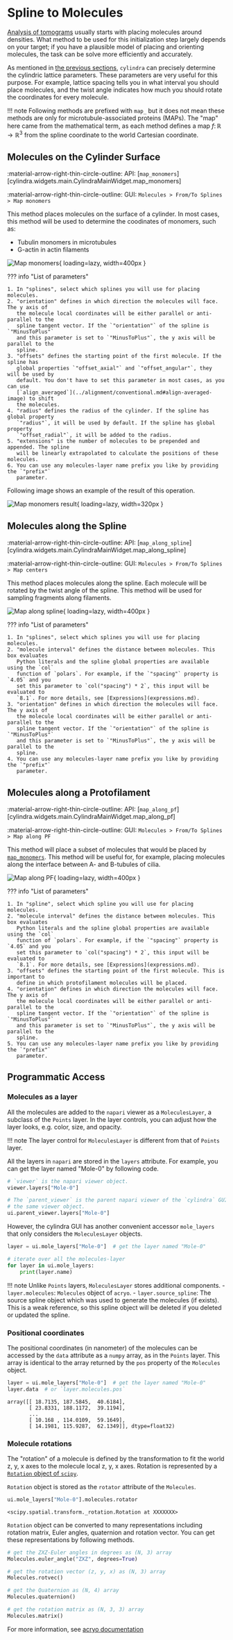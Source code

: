 # Spline to Molecules

[Analysis of tomograms](../alignment/index.md) usually starts with placing molecules
around densities. What method to be used for this initialization step largely depends on
your target; if you have a plausible model of placing and orienting molecules, the task
can be solve more efficiently and accurately.

As mentioned in [the previous sections](../lattice_params.md#running-cft), `cylindra`
can precisely determine the cylindric lattice parameters. These parameters are very
useful for this purpose. For example, lattice spacing tells you in what interval you
should place molecules, and the twist angle indicates how much you should rotate the
coordinates for every molecule.

!!! note
    Following methods are prefixed with `map_` but it does not mean these methods are
    only for microtubule-associated proteins (MAPs). The "map" here came from the
    mathematical term, as each method defines a map $f\colon \mathbb{R} \to \mathbb{R}^3$
    from the spline coordinate to the world Cartesian coordinate.

## Molecules on the Cylinder Surface

:material-arrow-right-thin-circle-outline: API: [`map_monomers`][cylindra.widgets.main.CylindraMainWidget.map_monomers]

:material-arrow-right-thin-circle-outline: GUI: `Molecules > From/To Splines > Map monomers`

This method places molecules on the surface of a cylinder. In most cases, this method
will be used to determine the coodinates of monomers, such as:

- Tubulin monomers in microtubules
- G-actin in actin filaments

![Map monomers](../images/map_monomers.png){ loading=lazy, width=400px }

??? info "List of parameters"

    1. In "splines", select which splines you will use for placing molecules.
    2. "orientation" defines in which direction the molecules will face. The y axis of
       the molecule local coordinates will be either parallel or anti-parallel to the
       spline tangent vector. If the `"orientation"` of the spline is `"MinusToPlus"`
       and this parameter is set to `"MinusToPlus"`, the y axis will be parallel to the
       spline.
    3. "offsets" defines the starting point of the first molecule. If the spline has
       global properties `"offset_axial"` and `"offset_angular"`, they will be used by
       default. You don't have to set this parameter in most cases, as you can use
       [`align_averaged`](../alignment/conventional.md#align-averaged-image) to shift
       the molecules.
    4. "radius" defines the radius of the cylinder. If the spline has global property
       `"radius"`, it will be used by default. If the spline has global property
       `"offset_radial"`, it will be added to the radius.
    5. "extensions" is the number of molecules to be prepended and appended. The spline
       will be linearly extrapolated to calculate the positions of these molecules.
    6. You can use any molecules-layer name prefix you like by providing the `"prefix"`
       parameter.

Following image shows an example of the result of this operation.

![Map monomers result](../images/viewer_01_monomer_mapped.png){ loading=lazy, width=320px }

## Molecules along the Spline

:material-arrow-right-thin-circle-outline: API: [`map_along_spline`][cylindra.widgets.main.CylindraMainWidget.map_along_spline]

:material-arrow-right-thin-circle-outline: GUI: `Molecules > From/To Splines > Map centers`

This method places molecules along the spline. Each molecule will be rotated by the
twist angle of the spline. This method will be used for sampling fragments along
filaments.

![Map along spline](../images/map_along_spline.png){ loading=lazy, width=400px }

??? info "List of parameters"

    1. In "splines", select which splines you will use for placing molecules.
    2. "molecule interval" defines the distance between molecules. This box evaluates
       Python literals and the spline global properties are available using the `col`
       function of `polars`. For example, if the `"spacing"` property is `4.05` and you
       set this parameter to `col("spacing") * 2`, this input will be evaluated to
       `8.1`. For more details, see [Expressions](expressions.md).
    3. "orientation" defines in which direction the molecules will face. The y axis of
       the molecule local coordinates will be either parallel or anti-parallel to the
       spline tangent vector. If the `"orientation"` of the spline is `"MinusToPlus"`
       and this parameter is set to `"MinusToPlus"`, the y axis will be parallel to the
       spline.
    4. You can use any molecules-layer name prefix you like by providing the `"prefix"`
       parameter.

## Molecules along a Protofilament

:material-arrow-right-thin-circle-outline: API: [`map_along_pf`][cylindra.widgets.main.CylindraMainWidget.map_along_pf]

:material-arrow-right-thin-circle-outline: GUI: `Molecules > From/To Splines > Map along PF`

This method will place a subset of molecules that would be placed by [`map_monomers`](#molecules-on-the-cylinder-surface). This method will be useful for, for example,
placing molecules along the interface between A- and B-tubules of cilia.

![Map along PF](../images/map_along_pf.png){ loading=lazy, width=400px }

??? info "List of parameters"

    1. In "spline", select which spline you will use for placing molecules.
    2. "molecule interval" defines the distance between molecules. This box evaluates
       Python literals and the spline global properties are available using the `col`
       function of `polars`. For example, if the `"spacing"` property is `4.05` and you
       set this parameter to `col("spacing") * 2`, this input will be evaluated to
       `8.1`. For more details, see [Expressions](expressions.md).
    3. "offsets" defines the starting point of the first molecule. This is important to
       define in which protofilament molecules will be placed.
    4. "orientation" defines in which direction the molecules will face. The y axis of
       the molecule local coordinates will be either parallel or anti-parallel to the
       spline tangent vector. If the `"orientation"` of the spline is `"MinusToPlus"`
       and this parameter is set to `"MinusToPlus"`, the y axis will be parallel to the
       spline.
    5. You can use any molecules-layer name prefix you like by providing the `"prefix"`
       parameter.


## Programmatic Access

### Molecules as a layer

All the molecules are added to the `napari` viewer as a `MoleculesLayer`, a subclass
of the `Points` layer. In the layer controls, you can adjust how the layer looks, e.g.
color, size, and opacity.

!!! note
    The layer control for `MoleculesLayer` is different from that of `Points` layer.

All the layers in `napari` are stored in the `layers` attribute. For example, you can
get the layer named "Mole-0" by following code.

```python
# `viewer` is the napari viewer object.
viewer.layers["Mole-0"]

# The `parent_viewer` is the parent napari viewer of the `cylindra` GUI, thun points to
# the same viewer object.
ui.parent_viewer.layers["Mole-0"]
```

However, the cylindra GUI has another convenient accessor `mole_layers` that only
considers the `MoleculesLayer` objects.

```python
layer = ui.mole_layers["Mole-0"]  # get the layer named "Mole-0"

# iterate over all the molecules-layer
for layer in ui.mole_layers:
    print(layer.name)
```

!!! note
    Unlike `Points` layers, `MoleculesLayer` stores additional components.
    - `layer.molecules`: `Molecules` object of `acryo`.
    - `layer.source_spline`: The source spline object which was used to generate the
      molecules (if exists). This is a weak reference, so this spline object will be
      deleted if you deleted or updated the spline.

### Positional coordinates

The positional coordinates (in nanometer) of the molecules can be accessed by the
`data` attribute as a `numpy` array, as in the `Points` layer. This array is identical
to the array returned by the `pos` property of the `Molecules` object.

```python
layer = ui.mole_layers["Mole-0"]  # get the layer named "Mole-0"
layer.data  # or `layer.molecules.pos`
```

``` title="Output:"
array([[ 18.7135, 187.5845,  40.6184],
       [ 23.8331, 188.1172,  39.1194],
       ...
       [ 10.168 , 114.0109,  59.1649],
       [ 14.1981, 115.9287,  62.1349]], dtype=float32)
```

### Molecule rotations

The "rotation" of a molecule is defined by the transformation to fit the world z, y, x
axes to the molecule local z, y, x axes. Rotation is represented by a [`Rotation` object of `scipy`](https://docs.scipy.org/doc/scipy/reference/generated/scipy.spatial.transform.Rotation.html).

`Rotation` object is stored as the `rotator` attribute of the `Molecules`.

```python
ui.mole_layers["Mole-0"].molecules.rotator
```

``` title="Output:"
<scipy.spatial.transform._rotation.Rotation at XXXXXXX>
```

`Rotation` object can be converted to many representations including rotation matrix,
Euler angles, quaternion and rotation vector. You can get these representations by
following methods.

```python
# get the ZXZ-Euler angles in degrees as (N, 3) array
Molecules.euler_angle("ZXZ", degrees=True)

# get the rotation vector (z, y, x) as (N, 3) array
Molecules.rotvec()

# get the Quaternion as (N, 4) array
Molecules.quaternion()

# get the rotation matrix as (N, 3, 3) array
Molecules.matrix()
```

For more information, see [acryo documentation](https://hanjinliu.github.io/acryo/main/molecules.html#physical-parameters)
